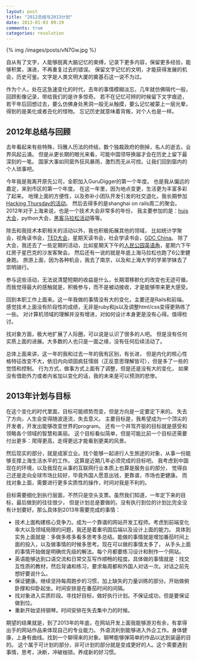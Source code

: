 ```yaml
---
layout: post
title: "2012总结与2013计划"
date: 2013-01-03 09:29
comments: true
categories: resolution
---
```


{% img /images/posts/vN7Gw.jpg %}

自从有了文字，人能够脱离大脑记忆的束缚，记录下更多内容，保留更多经验，能够积累，演进，不再重复过去的错误。
保留文字记忆的文明，才能获得发展的机会，历史可鉴。文字是人类文明大厦的奠基石这一说不为过。

作为个人，处在这急速变化的时代，去年的事情模糊淡忘，几年就仿佛隔代一般，回顾影像记录，带给我们的是许多惊奇。
若不在记忆可辨的时候留下文字痕迹，若干年后回想过去，要么仿佛身处黑洞一般无从触摸，要么记忆被蒙上一层光晕，得到的是美化或者丑化的怪物。
忘记历史就意味着背叛，对个人也是一样。

2012年总结与回顾
----------------------

去年看起来有些特殊，玛雅人历法的终结，数个独裁政府的倒掉，名人的逝去，业界风起云涌。
但是从更长期的眼光来看，可能中国领导换届才会在历史上留下最深刻的一笔。
国家大事如同窗外狂风暴雨，激烈而无从可控。让我们回到窗内的个人琐事吧。

今年我是我离开原先公司，全职加入GuruDigger的第一个年度。
也是我从偏远的嘉定，来到市区的第一个年度。
在这一年里，因为地点变更，生活更为丰富多彩了起来。
地理上面的方便性，以及弥补小团队开发引发的社交退化，我长期参加[Hacking Thursday的活动](http://ghostunix.org/blog/?p=393)。
然后去得多的是shanghai on rails周二的聚会。
2012年对于上海来说，也是一个技术大会非常多的年份，
我主要参加的是：[hujs大会](http://blog.linjunhalida.com/blog/hujs-1/)，python大会，[黑客马拉松活动](http://blog.linjunhalida.com/blog/hackthon-in-may/)等等。

除去和我技术本职相关的活动以外，我也积极拓展其他的领域，
比如统计学聚会，视角读书会，[TED大会](http://blog.linjunhalida.com/blog/tedxfdu-2012-11/)，星期天读书会，社会学读书会，[GDC China](http://blog.linjunhalida.com/blog/gdc-china-2012/)。
除了大会，我还去了一些定期的活动，比如星期天下午的[人民公园英语角](http://blog.linjunhalida.com/blog/people-square-english-corner/)，星期六下午红房子星巴克的沙发客聚会。
然后还有一说的就是年底上海马拉松也跑了6公里健身跑。
旅游上面，因为各种机会，我去了南京，以及和上海大学的学弟学妹去了崇明骑行。

参与这些活动，无法说清楚短期的收益是什么，长期潜移默化的改变也无迹可循，
而我觉得最大的感触就是，积极参与，而不是被动接收，才是能够带来更大感受。

回到本职工作上面来。这一年我做的事情没有大的变化，主要还是Rails和前端。
感觉技术上面没有阶段性的成绩，无非是ruby和js以及调整html/css变得更熟练了一些。
对计算机领域的理解并没有增进，对如何设计本身更是没有心得。值得检讨。

找对象方面，极大地扩展了人际圈，可以说是认识了很多的人吧。
但是没有任何实质上面的进展。大多数的人也只是一面之缘，没有任何后续活动了。

总体上面来讲，这一年的我和过去一年的我有区别，有长进，
但是内化的核心性格特征改变不大，依旧内向顽固疯狂懦弱（正反意思理解皆可），但是多了一些的觉悟和控制。
行为方式，做事方式上面有了调整，但是还是没有大的变化，
如果没有借助外力或者内省加以变化的话，我的未来是可以预测的悲惨。

2013年计划与目标
---------------------------------------
在这个变化的时代里面，目标可能顺势而变，但是方向是一定要定下来的。
失去了方向，人生会变得随波逐流，失去意义。
主要目标是，我希望成为一个顶尖的开发者，开发出能够改变世界的program。
还有一个并驾齐驱的目标就是感受和领略各个领域的智慧和美丽。
这个目标看似简单，但是可能比前一个目标还需要付出更多：爬得更高，走得更远才能看到更美的风景。

然后现实的部分，就是成家立业。找个能够一起进行人生旅途的对象，从事一份能够支撑上海生活水平的工作。
这算是近期几年必须完成的目标吧。
我考虑到中国现在的环境，以及我现在从事的互联网行业本质上也算是服务业的部分，
觉得自己还是走向全球市场比较好，毕竟外国人愿意出钱，更靠谱，市场也更健康。
而找对象上面，需要进行更多实质性的操作，时间对我是不利的。

目标需要细化到执行层面，不然只是空头支票。虽然我们知道，一年定下来的目标，最后做到的往往很少，
但是计划总是要做的。没有执行到位的计划比完全没有计划要好。那么具体到2013年需要完成的事情：

- 技术上面构建核心竞争力。成为一个靠谱的网站开发工程师。考虑到前端变化率大以及领域局限的问题，我还是着重巩固后端以及设计上面的能力。
  具体到实务上面就是：多做多练多看多思考多总结。能做的事情就是增加番茄时间上面的投入，以及做事情的时候多思考。现在可以做的事情太多了，
  从手头上面的事情开始做是明确优先级的解法。每个月都要练习设计和制作一个网站。
- 英语能够达到口语交流和日常交互写作顺畅的程度。具体做的事情就是：找交互性质的教材，然后背诵和练习，要求每周都和外国人对话一次。对话之前先想好要说什么。
- 保证健康。继续坚持每周跑步的习惯，加上缺失的力量训练的部分。开始做俯卧撑和仰卧起坐。时间安排是在番茄时间的间隔。
- 找对象进入实质阶段。寻找好目标，做好执行计划。不保证成功，但是要保证做到位。
- 重新开始坚持钢琴。时间安排在失去集中力的时候。

期望的结果就是，到了2013年的年底，在网站开发上面我能够游刃有余，有拿得出手的网站作品来体现自己的专业能力。
外语流利到能够进入外企工作。身体健康，上身有曲线。找到一个聊得来的对象。钢琴能够弹简单的作品以达到装逼的目的。
这个属于可计划的部分，非可计划的部分就是变成更好的人。这个需要遇到事情，思考，决断，冲破枷锁。养成新的好习惯。
